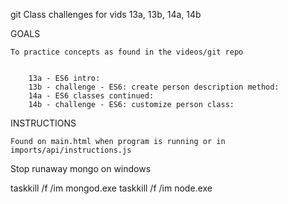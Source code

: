 
git Class challenges for vids 13a, 13b, 14a, 14b

GOALS

    To practice concepts as found in the videos/git repo


        13a - ES6 intro: 
        13b - challenge - ES6: create person description method: 
        14a - ES6 classes continued: 
        14b - challenge - ES6: customize person class: 
        

INSTRUCTIONS

    Found on main.html when program is running or in imports/api/instructions.js



Stop runaway mongo on windows

taskkill /f /im mongod.exe
taskkill /f /im node.exe